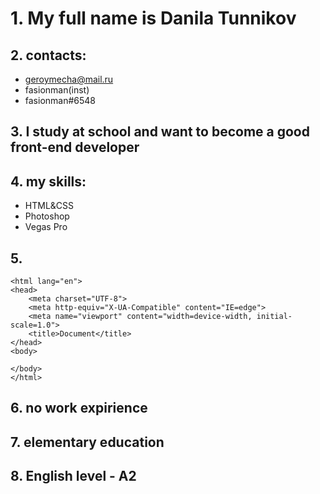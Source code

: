# 1. My full name is Danila Tunnikov

## 2. contacts:
- geroymecha@mail.ru
- fasionman(inst)
- fasionman#6548

## 3. I study at school and want to become a good front-end developer

## 4. my skills:
- HTML&CSS
- Photoshop
- Vegas Pro

## 5.
```<!DOCTYPE html>
<html lang="en">
<head>
    <meta charset="UTF-8">
    <meta http-equiv="X-UA-Compatible" content="IE=edge">
    <meta name="viewport" content="width=device-width, initial-scale=1.0">
    <title>Document</title>
</head>
<body>
    
</body>
</html>
```

## 6. no work expirience

## 7. elementary education

## 8. English level - A2